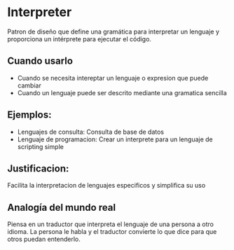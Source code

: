 # Interpreter
Patron de diseño que define una gramática para interpretar un lenguaje y proporciona un intérprete para ejecutar el código.

## Cuando usarlo
- Cuando se necesita intereptar un lenguaje o expresion que puede cambiar
- Cuando un lenguaje puede ser descrito mediante una gramatica sencilla

## Ejemplos:
- Lenguajes de consulta: Consulta de base de datos
- Lenguaje de programacion: Crear un interprete para un lenguaje de scripting simple

## Justificacion:
Facilita la interpretacion de lenguajes especificos y simplifica su uso

## Analogía del mundo real
Piensa en un traductor que interpreta el lenguaje de una persona a otro idioma. La persona le habla y el traductor convierte lo que dice para que otros puedan entenderlo.